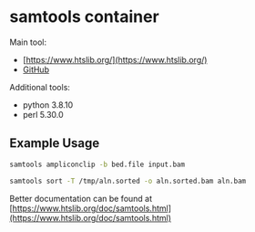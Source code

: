 # samtools container

Main tool:

* [https://www.htslib.org/](https://www.htslib.org/)
* [GitHub](https://github.com/samtools/samtools)

Additional tools:

* python 3.8.10
* perl 5.30.0

## Example Usage

```bash
samtools ampliconclip -b bed.file input.bam

samtools sort -T /tmp/aln.sorted -o aln.sorted.bam aln.bam
```

Better documentation can be found at [https://www.htslib.org/doc/samtools.html](https://www.htslib.org/doc/samtools.html)
